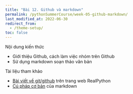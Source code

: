 ```yaml
---
title: "Bài 12. Github và markdown"
permalink: /pythonSummerCourse/week-05-github-markdown/
last_modified_at: 2022-06-30
redirect_from:
  - /theme-setup/
toc: false
---
```


Nội dung kiến thức
- Giới thiệu Github, cách làm việc nhóm trên Github
- Sử dụng markdown soạn thảo văn bản

Tài liệu tham khảo
- [Bài viết về git/github](https://realpython.com/python-git-github-intro/) trên trang web RealPython
- [Cú pháp cơ bản](https://www.markdownguide.org/basic-syntax/) của markdown
